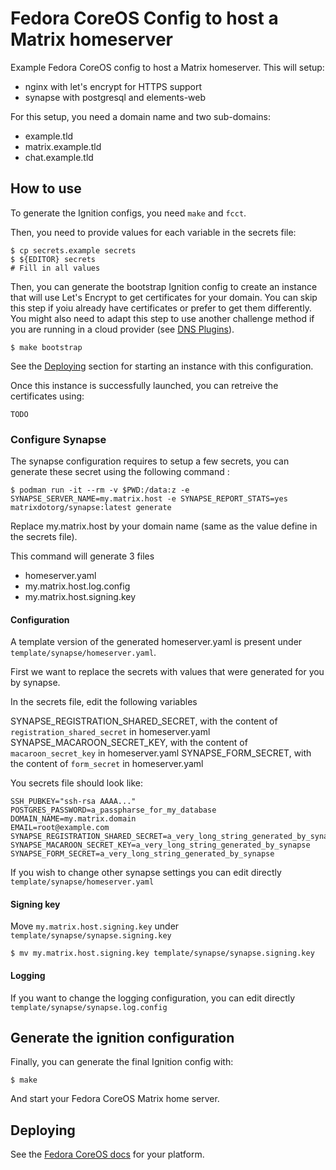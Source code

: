 # Fedora CoreOS Config to host a Matrix homeserver

Example Fedora CoreOS config to host a Matrix homeserver. This will setup:
  * nginx with let's encrypt for HTTPS support
  * synapse with postgresql and elements-web

For this setup, you need a domain name and two sub-domains:
  * example.tld
  * matrix.example.tld
  * chat.example.tld

## How to use

To generate the Ignition configs, you need `make` and `fcct`.

Then, you need to provide values for each variable in the secrets file:

```
$ cp secrets.example secrets
$ ${EDITOR} secrets
# Fill in all values
```

Then, you can generate the bootstrap Ignition config to create an instance that
will use Let's Encrypt to get certificates for your domain. You can skip this
step if yoiu already have certificates or prefer to get them differently. You
might also need to adapt this step to use another challenge method if you are
running in a cloud provider (see [DNS Plugins][plugins]).

```
$ make bootstrap
```

See the [Deploying](#Deploying) section for starting an instance with this
configuration.

Once this instance is successfully launched, you can retreive the certificates
using:

```
TODO
```


### Configure Synapse

The synapse configuration requires to setup a few secrets, you can generate these secret using
the following command :

```
$ podman run -it --rm -v $PWD:/data:z -e SYNAPSE_SERVER_NAME=my.matrix.host -e SYNAPSE_REPORT_STATS=yes matrixdotorg/synapse:latest generate
```
Replace my.matrix.host by your domain name (same as the value define in the secrets file).

This command will generate 3 files

- homeserver.yaml
- my.matrix.host.log.config
- my.matrix.host.signing.key

#### Configuration

A template version of the generated homeserver.yaml is present under `template/synapse/homeserver.yaml`.

First we want to replace the secrets with values that were generated for you by
synapse.

In the secrets file, edit the following variables

SYNAPSE_REGISTRATION_SHARED_SECRET, with the content of `registration_shared_secret` in homeserver.yaml
SYNAPSE_MACAROON_SECRET_KEY, with the content of `macaroon_secret_key` in homeserver.yaml
SYNAPSE_FORM_SECRET, with the content of `form_secret` in homeserver.yaml

You secrets file should look like:

```
SSH_PUBKEY="ssh-rsa AAAA..."
POSTGRES_PASSWORD=a_passpharse_for_my_database
DOMAIN_NAME=my.matrix.domain
EMAIL=root@example.com
SYNAPSE_REGISTRATION_SHARED_SECRET=a_very_long_string_generated_by_synapse
SYNAPSE_MACAROON_SECRET_KEY=a_very_long_string_generated_by_synapse
SYNAPSE_FORM_SECRET=a_very_long_string_generated_by_synapse
```

If you wish to change other synapse settings you can edit directly `template/synapse/homeserver.yaml`

#### Signing key

Move `my.matrix.host.signing.key` under `template/synapse/synapse.signing.key`

```
$ mv my.matrix.host.signing.key template/synapse/synapse.signing.key
```
#### Logging
If you want to change the logging configuration, you can edit directly `template/synapse/synapse.log.config`

## Generate the ignition configuration

Finally, you can generate the final Ignition config with:

```
$ make
```

And start your Fedora CoreOS Matrix home server.

## Deploying

See the [Fedora CoreOS docs][deploy] for your platform.

[deploy]: https://docs.fedoraproject.org/en-US/fedora-coreos/getting-started/
[plugins]: https://certbot.eff.org/docs/using.html#dns-plugins
